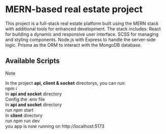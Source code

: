 # MERN-based real estate project

This project is a full-stack real estate platform built using the MERN stack with additional tools for enhanced development. 
The stack includes:
React for building a dynamic and responsive user interface.
SCSS for managing and styling components.
Node.js with Express to handle the server-side logic.
Prisma as the ORM to interact with the MongoDB database.

## Available Scripts
> [!NOTE]
>In the project **api, client & socket** directorys, you can run:<br />
> npm i<br />
>In **api and socket** directory<br />
> Config the .env file<br />
>In **api and socket** directory<br />
> run npm start<br />
>In **client** directory<br />
> run npm run dev<br />
> you app is now running on http://localhost:5173<br />
